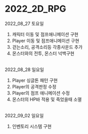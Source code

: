 # 2022_2D_RPG

2022_08_27 토요일 <br>
1. 캐릭터 이동 및 점프애니메이션 구현 <br>
1. Player 이동 및 점프애니메이션 구현 <br>
2. 걷는소리, 공격소리등 각종사운드 추가 <br>
3. 몬스터와의 전투, 몬스터 넉백구현 <br><br>

2022_08_28 일요일 <br>
1. Player 싱글톤 패턴 구현 <br>
2. Player의 공격판정 수정 <br>
3. Player의 점프 애니메이션 수정 <br>
4. 몬스터의 HP바 적용 및 죽었을때 소멸 <br><br>

2022_09_02 일요일 <br>
1. 인벤토리 시스템 구현 <br><br>


